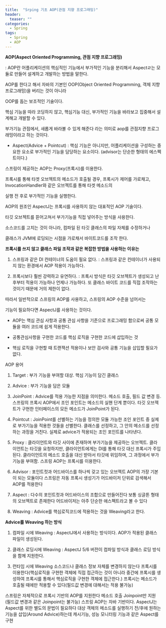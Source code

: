 ```yaml
---
title:  "Srping 기초 AOP(관점 지향 프로그래밍)"
header:
  teaser: ""
categories: 
  - Spring
tags:
  - Spring
  - AOP
---
```


**AOP(Aspect Oriented Programming, 관점 지향 프로그래밍)**

 : AOP란 어플리케이션의 핵심적인 기능에서 부가적인 기능을 분리해서 Aspectㄹ는 모듈로 만들어 설계하고 개발하는 방법을 말한다.

 AOP를 한다고 해서 자바의 기본인 OOP(Object Oriented Programming, 객체 지향 프로그래밍)을 버리는 것이 아니라

 OOP를 돕는 보조적인 기술이다.

 핵심 기능을 따라 코딩하지 않고, 핵심기능 대신, 부가적인 기능을 바라보고 집중해서 설계해고 개발할 수 있다.

 부가기능 관점에서, 새롭게 바라볼 수 있게 해준다 라는 의미로 aop를 관점지향 프로그래밍이라고 하는 것이다.

  * Aspect(Advice + Pointcut) 
   : 핵심 기능은 아니지만, 어플리케이션을 구성하는 중요한 요소로 부가적인 기능을 담당하는 요소이다.
    (advisor는 단순한 형태의 에스펙트이다.) 

스프링이 제공하는 AOP는 Proxy(프록시)를 이용한다.

프록시를 통해 타겟 오브젝트의 메소드가 호출될 경우, 프록시가 제어를 가로채고, InvocationHandler와 같은 오브젝트를 통해 타겟 메소드의

실행 전 후로 부가적인 기능을 실행한다.

AOP의 원조인 AspectJ는 프록시를 사용하지 않는 대표적인 AOP 기술이다.

타깃 오브젝트를 뜯어고쳐서 부가기능을 직접 넣어주는 방식을 사용한다.

소스코드를 고치는 것이 아니라, 컴파일 된 타깃 클래스의 파일 자체를 수정하거나 

클래스가 JVM에 로딩되는 시점을 가로채서 바이트코드를 조작 한다.

**프록시를 쓰지 않고 클래스 파일 조작과 같은 복잡한 방법을 사용하는 이유는**

 1. 스프링과 같은 DI 컨테이너의 도움이 필요 없다.
     : 스프링과 같은 컨테이너가 사용되지 않는 환경에서 AOP 적용이 가능하다.

 2. 프록시보다 훨씬 강력하고 유연하다.
     : 프록시 방식은 타깃 오브젝트가 생성되고 난 후부터 적용이 가능하나 언제나 가능하다.
      또 클래스 바이트 코드를 직접 조작하는 것이기 때문에 거의 제한이 없다.


따라서 일반적으로 스프링의 AOP를 사용하고, 스프링의 AOP 수준을 넘어서는 

기능이 필요하다면 AspectJ를 사용하는 것이다.

 - AOP는 핵심 관심 사항과 공통 관심 사항을 기준으로 프로그래밍 함으로써 공통 모듈을 여러 코드에 쉽게 적용한다.

 - 공통관심사항을 구현한 코드를 핵심 로직을 구현한 코드에 삽입하는 것

 - 핵심 로직을 구현할 때 트랜잭션 적용이나 보안 검사와 공통 기능을 삽입할 필요가 없다.


<div style="text-size:20px">AOP 용어</div>

 1. Target
   : 부가 기능을 부여할 대상. 핵심 기능이 담긴 클래스

 2. Advice
   : 부가 기능을 담은 모듈

 3. JoinPoint
   : Advice를 적용 가능한 지점을 의미한다. 
    메소드 호출, 필드 값 변경 등.
    스프링의 프록시 AOP에서 조인 포인트는 메소드의 실핸 단계 뿐이다.
    타깃 오브젝트가 구현한 인터페이스의 모든 메소드가 JoinPoint가 된다.

 4. Pointcut
   : JoinPoint를 선별하는 기능을 정의한 모듈
    가능한 조인 포인트 중 실제로 부가기능을 적용한 것들을 선별한다.
    클래스를 선정하고, 그 안의 메소드를 선정하는 과정을 거친다.
    실제로 advice가 적용되는 조인 포인트를 나타낸다.

 5. Proxy
   : 클라이언트와 타깃 사이에 존재하며 부가기능을 제공하는 오브젝트.
    클라이언트는 타깃을 요청하지만, 클라이언트에게는 DI를 통해 타깃 대신 프록시가 주입된다.
    클라이언트의 메소드 호출을 대신 받아서 타깃에 위임하며, 그 과정에서 부가 기능을 부여함.
    스프링 AOP는 프록시를 이용한다.    
 6. Advisor 
   : 포인트컷과 어드바이스를 하나씩 갖고 있는 오브젝트
    AOP의 가장 기본이 되는 모듈이다
    스프링은 자동 프록시 생성기가 어드바이저 단위로 검색해서 AOP를 적용한다 

 7. Aspect
   : 다수의 포인트컷과 어드바이스의 조합으로 만들어진다
    보통 싱글톤 형태의 오브젝트로 존재한다
    어드바이저는 아주 단순한 애스펙트라고 볼 수 있다

8. Weaving : Advice를 핵심로직코드에 적용하는 것을 Weaving라고 한다.     


**Advice를 Weaving 하는 방식**

1. 컴파일 시에 Weaving
  : AspectJ에서 사용하는 방식이다.
   AOP가 적용된 클래스 파일이 생성된다.

2. 클래스 로딩시에 Weaving
  : AspectJ 5/6 버전이 컴파일 방식과 클래스 로딩 방식을 함께 지원한다.   

3. 런타임 시에 Weaving
  소스코드나 클래스 정보 자체를 변경하지 않는다
  프록시를 이용한다(핵심로직을 구현한 객체에 직접 접근하는 것이 아니라 중간에 프록시를 생성하여 프록시를 통해서 핵심로직을 구현한 객체에 접근한다.)
  프록시는 메소드가 호출될 때에만 적용할 수 있다(필드값 변경에 대해서는 적용 불가능)


스프링은 자체적으로 프록시 기반의 AOP를 지원한다
메소드 호출 Joinpoint만 지원(필드값 변경과 같은 Joinpoint는 불가능)
스프링 AOP는 자바 기반이다.
AspectJ는 Aspect를 위한 별도의 문법이 필요하다
대상 객체의 메소드를 실행하기 전/후에 원하는 기능을 삽입(Around Advice)하는데 캐시기능, 성능 모니터링 기능과 같은 Aspect를 구현